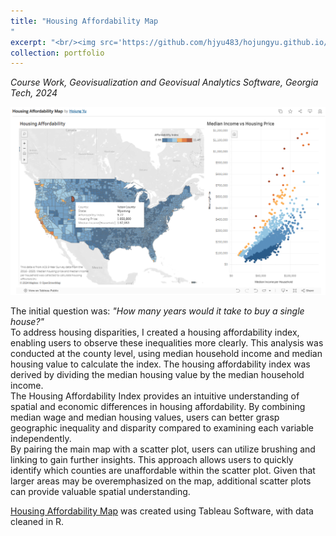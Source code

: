 ```yaml
---
title: "Housing Affordability Map
"
excerpt: "<br/><img src='https://github.com/hjyu483/hojungyu.github.io/blob/master/images/housing_map2.gif?raw=true'>"
collection: portfolio
---
```

*Course Work, Geovisualization and Geovisual Analytics Software, Georgia Tech, 2024* <br>

<!-- ![images/housingmap](/images/housingmap.png){: .align-center width="300px"} -->
<img src = 'https://github.com/hjyu483/hojungyu.github.io/blob/master/images/housingmap.png?raw=true'>

The initial question was: *"How many years would it take to buy a single house?"* <br>
To address housing disparities, I created a housing affordability index, enabling users to observe these inequalities more clearly. This analysis was conducted at the county level, using median household income and median housing value to calculate the index. The housing affordability index was derived by dividing the median housing value by the median household income. <br>
The Housing Affordability Index provides an intuitive understanding of spatial and economic differences in housing affordability. By combining median wage and median housing values, users can better grasp geographic inequality and disparity compared to examining each variable independently. <br>
By pairing the main map with a scatter plot, users can utilize brushing and linking to gain further insights. This approach allows users to quickly identify which counties are unaffordable within the scatter plot. Given that larger areas may be overemphasized on the map, additional scatter plots can provide valuable spatial understanding.


[Housing Affordability Map](https://public.tableau.com/app/profile/hojung.yu/viz/HousingAffordabilityMap_17280173108570/Dashboard1?publish=yes) was created using Tableau Software, with data cleaned in R.

